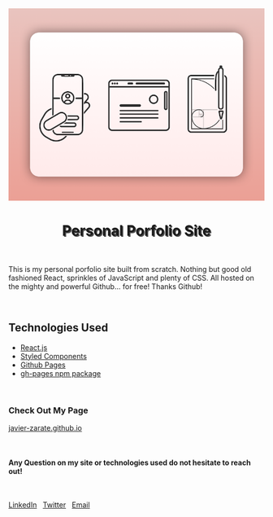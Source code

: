 <center>
  <img src="public/assets/portfolio.png" alt="logo" />
  <h1 style="text-shadow: 2px 2px #505050;" fontFamily='Roboto' fontSize='22px' x="0" y="15" fill="black">Personal Porfolio Site</h1>
</center>
&nbsp;

This is my personal porfolio site built from scratch. Nothing but good old fashioned React, sprinkles of JavaScript and plenty of CSS. All hosted on the mighty and powerful Github... for free! Thanks Github!

&nbsp;

## Technologies Used

-   <a target='_blank' href='https://reactjs.org/'>React.js</a>
-   <a target='_blank' href='https://styled-components.com/'>Styled Components</a>
-   <a target='_blank' href='https://pages.github.com/'>Github Pages</a>
-   <a target='_blank' href='https://www.npmjs.com/package/gh-pages'>gh-pages npm package</a>


&nbsp;

### Check Out My Page

[javier-zarate.github.io](https://javier-zarate.github.io/)

&nbsp;

#### Any Question on my site or technologies used do not hesitate to reach out!

&nbsp;
&nbsp;

<a target='_blank' href='https://www.linkedin.com/in/javierzarate17/'>LinkedIn</a>
&nbsp;
<a target='_blank' href='https://twitter.com/JavTheDeveloper'>Twitter</a>
&nbsp;
<a href='mailto: javierzarate0614@gmail.com'>Email</a>
